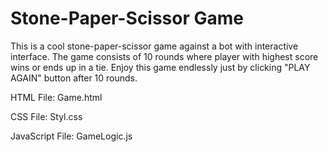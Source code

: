 # Stone-Paper-Scissor Game
This is a cool stone-paper-scissor game against a bot with interactive interface. The game consists of 10 rounds where player with highest score wins or ends up in a tie. Enjoy this game endlessly just by clicking "PLAY AGAIN" button after 10 rounds.

HTML File: Game.html

CSS File: Styl.css

JavaScript File: GameLogic.js
